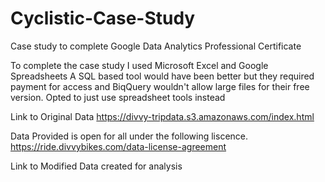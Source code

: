 # Cyclistic-Case-Study
Case study to complete Google Data Analytics Professional Certificate


To complete the case study I used Microsoft Excel and Google Spreadsheets
A SQL based tool would have been better but they required payment for access and BiqQuery wouldn't allow large files for their free version.
Opted to just use spreadsheet tools instead

Link to Original Data https://divvy-tripdata.s3.amazonaws.com/index.html

Data Provided is open for all under the following liscence. https://ride.divvybikes.com/data-license-agreement

Link to Modified Data created for analysis
